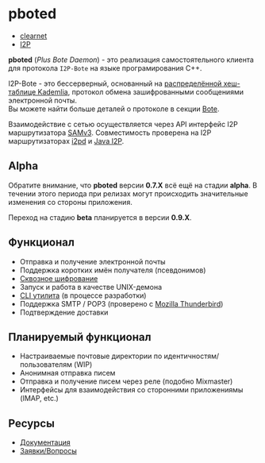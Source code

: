 # pboted

* [clearnet](https://pboted.readthedocs.io/en/latest/)
* [I2P](http://polistern.i2p/pbote/)

**pboted** (_Plus Bote Daemon_) - это реализация самостоятельного клиента для протокола `I2P-Bote` на языке програмирования C++.

I2P-Bote - это бессерверный, основанный на [распределённой хеш-таблице Kademlia](https://ru.wikipedia.org/wiki/%D0%A0%D0%B0%D1%81%D0%BF%D1%80%D0%B5%D0%B4%D0%B5%D0%BB%D1%91%D0%BD%D0%BD%D0%B0%D1%8F_%D1%85%D0%B5%D1%88-%D1%82%D0%B0%D0%B1%D0%BB%D0%B8%D1%86%D0%B0), протокол обмена зашифрованными сообщениями электронной почты.   
Вы можете найти больше деталей о протоколе в секции [Bote](bote/v5/version5.md).

Взаимодействие с сетью осуществляется через API интерфейс I2P маршрутизатора [SAMv3](https://geti2p.net/ru/docs/api/samv3).
Совместимость проверена на I2P маршрутизаторах [i2pd](https://github.com/PurpleI2P/i2pd) и [Java I2P](https://github.com/i2p/i2p.i2p).

## Alpha

Обратите внимание, что **pboted** версии **0.7.X** всё ещё на стадии **alpha**.
В течении этого периода при релизах могут происходить значительные изменения со стороны приложения.

Переход на стадию **beta** планируется в версии **0.9.X**.

## Функционал

- Отправка и получение электронной почты
- Поддержка коротких имён получателя (псевдонимов)
- [Сквозное шифрование](bote/v5/cryptography/)
- Запуск и работа в качестве UNIX-демона
- [CLI утилита](https://github.com/polistern/pbotectl) (в процессе разработки)
- Поддержка SMTP / POP3 (проверено с [Mozilla Thunderbird](https://www.thunderbird.net/en-US/))
- Подтверждение доставки

## Планируемый функционал

- Настраиваемые почтовые директории по идентичностям/пользователям (WIP)
- Анонимная отправка писем
- Отправка и получение писем через реле (подобно Mixmaster)
- Интерфейсы для взаимодействия со сторонними приложениямы (IMAP, etc.)

## Ресурсы

- [Документация](https://pboted.readthedocs.io/ru/latest/)
- [Заявки/Вопросы](https://github.com/polistern/pboted/issues)
